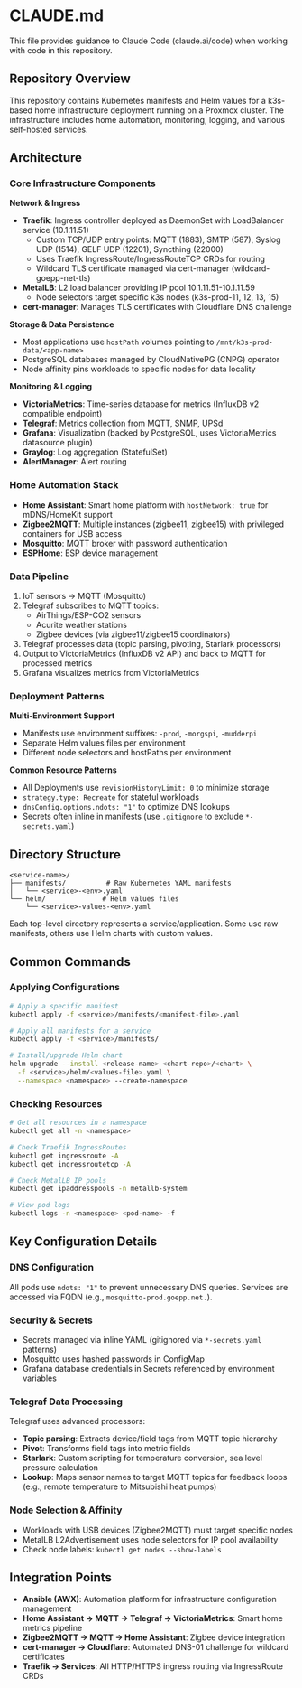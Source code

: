 # CLAUDE.md

This file provides guidance to Claude Code (claude.ai/code) when working with code in this repository.

## Repository Overview

This repository contains Kubernetes manifests and Helm values for a k3s-based home infrastructure deployment running on a Proxmox cluster. The infrastructure includes home automation, monitoring, logging, and various self-hosted services.

## Architecture

### Core Infrastructure Components

**Network & Ingress**
- **Traefik**: Ingress controller deployed as DaemonSet with LoadBalancer service (10.1.11.51)
  - Custom TCP/UDP entry points: MQTT (1883), SMTP (587), Syslog UDP (1514), GELF UDP (12201), Syncthing (22000)
  - Uses Traefik IngressRoute/IngressRouteTCP CRDs for routing
  - Wildcard TLS certificate managed via cert-manager (wildcard-goepp-net-tls)
- **MetalLB**: L2 load balancer providing IP pool 10.1.11.51-10.1.11.59
  - Node selectors target specific k3s nodes (k3s-prod-11, 12, 13, 15)
- **cert-manager**: Manages TLS certificates with Cloudflare DNS challenge

**Storage & Data Persistence**
- Most applications use `hostPath` volumes pointing to `/mnt/k3s-prod-data/<app-name>`
- PostgreSQL databases managed by CloudNativePG (CNPG) operator
- Node affinity pins workloads to specific nodes for data locality

**Monitoring & Logging**
- **VictoriaMetrics**: Time-series database for metrics (InfluxDB v2 compatible endpoint)
- **Telegraf**: Metrics collection from MQTT, SNMP, UPSd
- **Grafana**: Visualization (backed by PostgreSQL, uses VictoriaMetrics datasource plugin)
- **Graylog**: Log aggregation (StatefulSet)
- **AlertManager**: Alert routing

### Home Automation Stack

- **Home Assistant**: Smart home platform with `hostNetwork: true` for mDNS/HomeKit support
- **Zigbee2MQTT**: Multiple instances (zigbee11, zigbee15) with privileged containers for USB access
- **Mosquitto**: MQTT broker with password authentication
- **ESPHome**: ESP device management

### Data Pipeline

1. IoT sensors → MQTT (Mosquitto)
2. Telegraf subscribes to MQTT topics:
   - AirThings/ESP-CO2 sensors
   - Acurite weather stations
   - Zigbee devices (via zigbee11/zigbee15 coordinators)
3. Telegraf processes data (topic parsing, pivoting, Starlark processors)
4. Output to VictoriaMetrics (InfluxDB v2 API) and back to MQTT for processed metrics
5. Grafana visualizes metrics from VictoriaMetrics

### Deployment Patterns

**Multi-Environment Support**
- Manifests use environment suffixes: `-prod`, `-morgspi`, `-mudderpi`
- Separate Helm values files per environment
- Different node selectors and hostPaths per environment

**Common Resource Patterns**
- All Deployments use `revisionHistoryLimit: 0` to minimize storage
- `strategy.type: Recreate` for stateful workloads
- `dnsConfig.options.ndots: "1"` to optimize DNS lookups
- Secrets often inline in manifests (use `.gitignore` to exclude `*-secrets.yaml`)

## Directory Structure

```
<service-name>/
├── manifests/          # Raw Kubernetes YAML manifests
│   └── <service>-<env>.yaml
└── helm/              # Helm values files
    └── <service>-values-<env>.yaml
```

Each top-level directory represents a service/application. Some use raw manifests, others use Helm charts with custom values.

## Common Commands

### Applying Configurations

```bash
# Apply a specific manifest
kubectl apply -f <service>/manifests/<manifest-file>.yaml

# Apply all manifests for a service
kubectl apply -f <service>/manifests/

# Install/upgrade Helm chart
helm upgrade --install <release-name> <chart-repo>/<chart> \
  -f <service>/helm/<values-file>.yaml \
  --namespace <namespace> --create-namespace
```

### Checking Resources

```bash
# Get all resources in a namespace
kubectl get all -n <namespace>

# Check Traefik IngressRoutes
kubectl get ingressroute -A
kubectl get ingressroutetcp -A

# Check MetalLB IP pools
kubectl get ipaddresspools -n metallb-system

# View pod logs
kubectl logs -n <namespace> <pod-name> -f
```

## Key Configuration Details

### DNS Configuration
All pods use `ndots: "1"` to prevent unnecessary DNS queries. Services are accessed via FQDN (e.g., `mosquitto-prod.goepp.net.`).

### Security & Secrets
- Secrets managed via inline YAML (gitignored via `*-secrets.yaml` patterns)
- Mosquitto uses hashed passwords in ConfigMap
- Grafana database credentials in Secrets referenced by environment variables

### Telegraf Data Processing
Telegraf uses advanced processors:
- **Topic parsing**: Extracts device/field tags from MQTT topic hierarchy
- **Pivot**: Transforms field tags into metric fields
- **Starlark**: Custom scripting for temperature conversion, sea level pressure calculation
- **Lookup**: Maps sensor names to target MQTT topics for feedback loops (e.g., remote temperature to Mitsubishi heat pumps)

### Node Selection & Affinity
- Workloads with USB devices (Zigbee2MQTT) must target specific nodes
- MetalLB L2Advertisement uses node selectors for IP pool availability
- Check node labels: `kubectl get nodes --show-labels`

## Integration Points

- **Ansible (AWX)**: Automation platform for infrastructure configuration management
- **Home Assistant → MQTT → Telegraf → VictoriaMetrics**: Smart home metrics pipeline
- **Zigbee2MQTT → MQTT → Home Assistant**: Zigbee device integration
- **cert-manager → Cloudflare**: Automated DNS-01 challenge for wildcard certificates
- **Traefik → Services**: All HTTP/HTTPS ingress routing via IngressRoute CRDs
